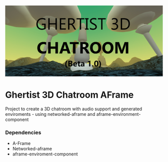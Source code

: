 ![Ghertist 3D Chat](Ghert/images/title.jpg)

# Ghertist 3D Chatroom AFrame
 Project to create a 3D chatroom with audio support and generated enviroments - using networked-aframe and aframe-environment-component 

### Dependencies 
- A-Frame
- Networked-aframe
- aframe-enviroment-component



